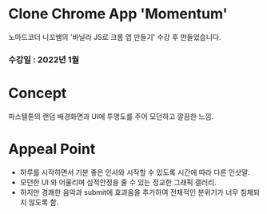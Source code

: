 # Clone Chrome App 'Momentum'  
노마드코더 니꼬쌤의 '바닐라 JS로 크롬 앱 만들기' 수강 후 만들었습니다.  

### 수강일 : 2022년 1월
  
 # Concept
 파스텔톤의 랜덤 배경화면과 UI에 투명도를 주어 모던하고 깔끔한 느낌.
 
 # Appeal Point
 + 하루를 시작하면서 기분 좋은 인사와 시작할 수 있도록 시간에 따라 다른 인삿말.
 + 모던한 UI 와 어울리며 심적안정을 줄 수 있는 정교한 그래픽 갤러리.
 + 하지만 경쾌한 음악과 submit에 효과음을 추가하여 전체적인 분위기가 너무 침체되지 않도록 함.
